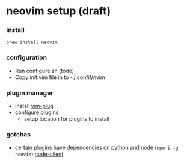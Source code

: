 # neovim setup (draft)

### install
`brew install neovim`

### configuration 
- Run configure.sh (todo)
- Copy init.vim file in to ~/.confif/nvim

### plugin manager
- install [vim-plug](https://github.com/junegunn/vim-plug#installation)
- configure plugins
  - setup location for plugins to install

### gotchas
- certain plugins have dependencies on python and node (`npm i -g neovim`) [node-client](https://github.com/neovim/node-client)
